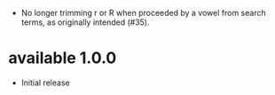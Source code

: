 * No longer trimming r or R when proceeded by a vowel from search terms, as originally intended (#35).

# available 1.0.0

* Initial release
